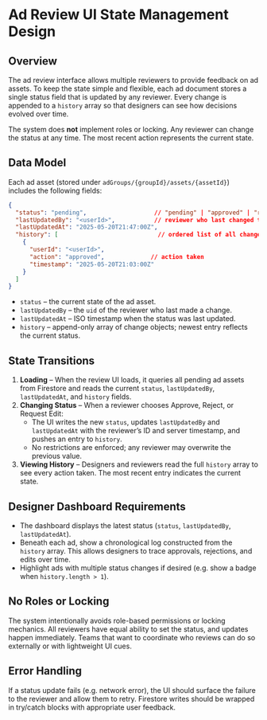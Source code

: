 # Ad Review UI State Management Design

## Overview
The ad review interface allows multiple reviewers to provide feedback on ad assets. To keep the state simple and flexible, each ad document stores a single status field that is updated by any reviewer. Every change is appended to a `history` array so that designers can see how decisions evolved over time.

The system does **not** implement roles or locking. Any reviewer can change the status at any time. The most recent action represents the current state.

## Data Model
Each ad asset (stored under `adGroups/{groupId}/assets/{assetId}`) includes the following fields:

```json
{
  "status": "pending",                   // "pending" | "approved" | "rejected" | "edit_requested"
  "lastUpdatedBy": "<userId>",           // reviewer who last changed the status
  "lastUpdatedAt": "2025-05-20T21:47:00Z",
  "history": [                            // ordered list of all changes
    {
      "userId": "<userId>",
      "action": "approved",             // action taken
      "timestamp": "2025-05-20T21:03:00Z"
    }
  ]
}
```

* `status` – the current state of the ad asset.
* `lastUpdatedBy` – the `uid` of the reviewer who last made a change.
* `lastUpdatedAt` – ISO timestamp when the status was last updated.
* `history` – append-only array of change objects; newest entry reflects the current status.

## State Transitions
1. **Loading** – When the review UI loads, it queries all pending ad assets from Firestore and reads the current `status`, `lastUpdatedBy`, `lastUpdatedAt`, and `history` fields.
2. **Changing Status** – When a reviewer chooses Approve, Reject, or Request Edit:
   - The UI writes the new `status`, updates `lastUpdatedBy` and `lastUpdatedAt` with the reviewer’s ID and server timestamp, and pushes an entry to `history`.
   - No restrictions are enforced; any reviewer may overwrite the previous value.
3. **Viewing History** – Designers and reviewers read the full `history` array to see every action taken. The most recent entry indicates the current state.

## Designer Dashboard Requirements
- The dashboard displays the latest status (`status`, `lastUpdatedBy`, `lastUpdatedAt`).
- Beneath each ad, show a chronological log constructed from the `history` array. This allows designers to trace approvals, rejections, and edits over time.
- Highlight ads with multiple status changes if desired (e.g. show a badge when `history.length > 1`).

## No Roles or Locking
The system intentionally avoids role-based permissions or locking mechanics. All reviewers have equal ability to set the status, and updates happen immediately. Teams that want to coordinate who reviews can do so externally or with lightweight UI cues.

## Error Handling
If a status update fails (e.g. network error), the UI should surface the failure to the reviewer and allow them to retry. Firestore writes should be wrapped in try/catch blocks with appropriate user feedback.

